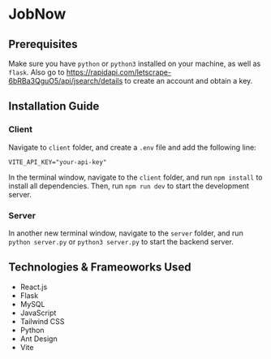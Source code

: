 # JobNow

## Prerequisites

Make sure you have `python` or `python3` installed on your machine, as well as `flask`. Also go to https://rapidapi.com/letscrape-6bRBa3QguO5/api/jsearch/details to create an account and obtain a key.

## Installation Guide

### Client

Navigate to `client` folder, and create a `.env` file and add the following line:

```
VITE_API_KEY="your-api-key"
```

In the terminal window, navigate to the `client` folder, and run `npm install` to install all dependencies. Then, run `npm run dev` to start the development server.

### Server

In another new terminal window, navigate to the `server` folder, and run `python server.py` or `python3 server.py` to start the backend server.

## Technologies & Frameoworks Used
- React.js
- Flask
- MySQL
- JavaScript
- Tailwind CSS
- Python
- Ant Design
- Vite




